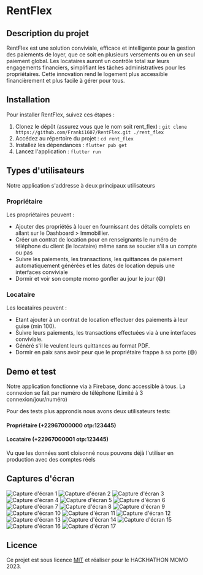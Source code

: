 # RentFlex

## Description du projet

RentFlex est une solution conviviale, efficace et intelligente pour la gestion des paiements de loyer, que ce soit en plusieurs versements ou en un seul paiement global. Les locataires auront un contrôle total sur leurs engagements financiers, simplifiant les tâches administratives pour les propriétaires. Cette innovation rend le logement plus accessible financièrement et plus facile à gérer pour tous.

## Installation

Pour installer RentFlex, suivez ces étapes :

1. Clonez le dépôt (assurez vous que le nom soit rent_flex) : `git clone https://github.com/Franki1607/RentFlex.git ./rent_flex`
2. Accédez au répertoire du projet : `cd rent_flex`
3. Installez les dépendances : `flutter pub get`
4. Lancez l'application : `flutter run`

## Types d'utilisateurs

Notre application s'addresse à deux principaux utilisateurs

### Propriétaire

Les propriétaires peuvent :
- Ajouter des propriétés à louer en fournissant des détails complets en allant sur le Dashboard > Immobillier.
- Créer un contrat de location pour en renseignants le numéro de téléphone du client (le locataire) même sans se soucier s'il a un compte ou pas
- Suivre les paiements, les transactions, les quittances de paiement automatiquement générées et les dates de location depuis une interfaces conviviale
- Dormir et voir son compte momo gonfler au jour le jour (😅)

### Locataire

Les locataires peuvent :
- Etant ajouter à un contrat de location effectuer des paiements à leur guise (min 100).
- Suivre leurs paiements, les transactions effectuées via à une interfaces conviviale.
- Généré s'il le veulent leurs quittances au format PDF.
- Dormir en paix sans avoir peur que le propriétaire frappe à sa porte (😅)

## Demo et test

Notre application fonctionne via à Firebase, donc accessible à tous. La connexion se fait par numéro de téléphone (Limité à 3 connexion/jour/numéro)

Pour des tests plus approndis nous avons deux utilisateurs tests:

#### Propriétaire (+22967000000 otp:123445)

#### Locataire (+22967000001 otp:123445)

Vu que les données sont cloisonné nous pouvons déjà l'utiliser en production avec des comptes réels

## Captures d'écran

![Capture d'écran 1](https://res.cloudinary.com/dfng74ru6/image/upload/v1700861401/Screenshot_20231124-222609_xu92zh.jpg)
![Capture d'écran 2](https://res.cloudinary.com/dfng74ru6/image/upload/v1700861402/Screenshot_20231124-222616_avlfyf.jpg)
![Capture d'écran 3](https://res.cloudinary.com/dfng74ru6/image/upload/v1700861404/Screenshot_20231124-222748_qa3mbu.jpg)
![Capture d'écran 4](https://res.cloudinary.com/dfng74ru6/image/upload/v1700861008/after_login_eonlg0.jpg)
![Capture d'écran 5](https://res.cloudinary.com/dfng74ru6/image/upload/v1700861021/immobiliers_rgtkfg.jpg)
![Capture d'écran 6](https://res.cloudinary.com/dfng74ru6/image/upload/v1700861051/unused_property_phgkcd.jpg)
![Capture d'écran 7](https://res.cloudinary.com/dfng74ru6/image/upload/v1700861013/contracts_ceop9k.jpg)
![Capture d'écran 8](https://res.cloudinary.com/dfng74ru6/image/upload/v1700861013/en_retard_clnayh.jpg)
![Capture d'écran 9](https://res.cloudinary.com/dfng74ru6/image/upload/v1700861634/Screenshot_20231124-220746_wbtdus.jpg)
![Capture d'écran 10](https://res.cloudinary.com/dfng74ru6/image/upload/v1700861008/page_payement_mzbcfr.jpg)
![Capture d'écran 11](https://res.cloudinary.com/dfng74ru6/image/upload/v1700861007/a_jour_yethbz.jpg)
![Capture d'écran 12](https://res.cloudinary.com/dfng74ru6/image/upload/v1700861017/transaction_qk199s.jpg)
![Capture d'écran 13](https://res.cloudinary.com/dfng74ru6/image/upload/v1700861022/payements_wi1wrb.jpg)
![Capture d'écran 14](https://res.cloudinary.com/dfng74ru6/image/upload/v1700861010/details_paiement_ouqsvu.jpg)
![Capture d'écran 15](https://res.cloudinary.com/dfng74ru6/image/upload/v1700861015/quittance_lxwazq.jpg)
![Capture d'écran 16](https://res.cloudinary.com/dfng74ru6/image/upload/v1700861015/a_venir_vmr1ig.jpg)
![Capture d'écran 17](https://res.cloudinary.com/dfng74ru6/image/upload/v1700861015/profile_l5yf87.jpg)

## Licence

Ce projet est sous licence [MIT](LICENSE) et réaliser pour le HACKHATHON MOMO 2023.
